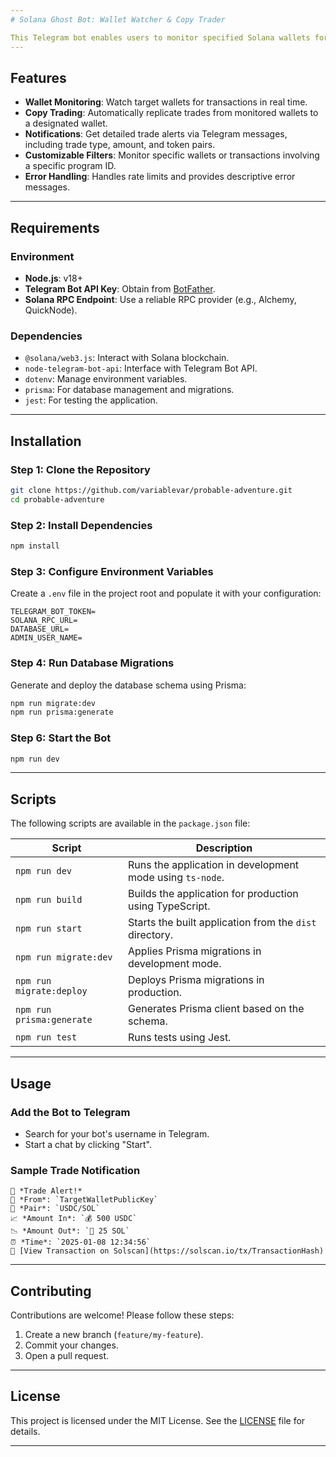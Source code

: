```yaml
---
# Solana Ghost Bot: Wallet Watcher & Copy Trader

This Telegram bot enables users to monitor specified Solana wallets for transactions and execute copy trades automatically. It's designed to be user-friendly and customizable, making it ideal for traders looking to streamline their workflow.
---
```


## Features

- **Wallet Monitoring**: Watch target wallets for transactions in real time.
- **Copy Trading**: Automatically replicate trades from monitored wallets to a designated wallet.
- **Notifications**: Get detailed trade alerts via Telegram messages, including trade type, amount, and token pairs.
- **Customizable Filters**: Monitor specific wallets or transactions involving a specific program ID.
- **Error Handling**: Handles rate limits and provides descriptive error messages.

---

## Requirements

### **Environment**

- **Node.js**: v18+
- **Telegram Bot API Key**: Obtain from [BotFather](https://core.telegram.org/bots#botfather).
- **Solana RPC Endpoint**: Use a reliable RPC provider (e.g., Alchemy, QuickNode).

### **Dependencies**

- `@solana/web3.js`: Interact with Solana blockchain.
- `node-telegram-bot-api`: Interface with Telegram Bot API.
- `dotenv`: Manage environment variables.
- `prisma`: For database management and migrations.
- `jest`: For testing the application.

---

## Installation

### **Step 1**: Clone the Repository

```bash
git clone https://github.com/variablevar/probable-adventure.git
cd probable-adventure
```

### **Step 2**: Install Dependencies

```bash
npm install
```

### **Step 3**: Configure Environment Variables

Create a `.env` file in the project root and populate it with your configuration:

```env
TELEGRAM_BOT_TOKEN=
SOLANA_RPC_URL=
DATABASE_URL=
ADMIN_USER_NAME=
```

### **Step 4**: Run Database Migrations

Generate and deploy the database schema using Prisma:

```bash
npm run migrate:dev
npm run prisma:generate
```

### **Step 6**: Start the Bot

```bash
npm run dev
```

---

## Scripts

The following scripts are available in the `package.json` file:

| Script                    | Description                                               |
| ------------------------- | --------------------------------------------------------- |
| `npm run dev`             | Runs the application in development mode using `ts-node`. |
| `npm run build`           | Builds the application for production using TypeScript.   |
| `npm run start`           | Starts the built application from the `dist` directory.   |
| `npm run migrate:dev`     | Applies Prisma migrations in development mode.            |
| `npm run migrate:deploy`  | Deploys Prisma migrations in production.                  |
| `npm run prisma:generate` | Generates Prisma client based on the schema.              |
| `npm run test`            | Runs tests using Jest.                                    |

---

## Usage

### **Add the Bot to Telegram**

- Search for your bot's username in Telegram.
- Start a chat by clicking "Start".

### **Sample Trade Notification**

```
💼 *Trade Alert!*
👤 *From*: `TargetWalletPublicKey`
🔄 *Pair*: `USDC/SOL`
📈 *Amount In*: `💰 500 USDC`
📉 *Amount Out*: `💎 25 SOL`
⏰ *Time*: `2025-01-08 12:34:56`
🔗 [View Transaction on Solscan](https://solscan.io/tx/TransactionHash)
```

---

## Contributing

Contributions are welcome! Please follow these steps:

1. Create a new branch (`feature/my-feature`).
2. Commit your changes.
3. Open a pull request.

---

## License

This project is licensed under the MIT License. See the [LICENSE](LICENSE) file for details.

---
